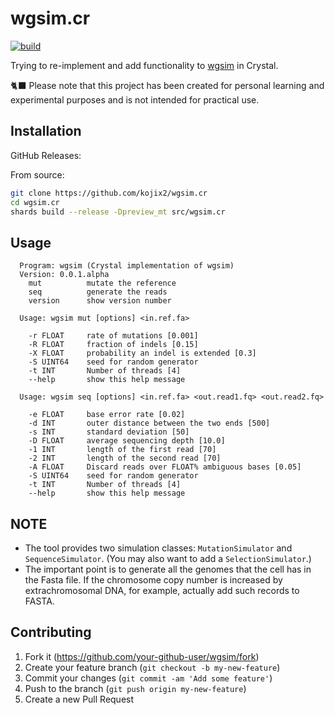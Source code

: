 # wgsim.cr

[![build](https://github.com/kojix2/wgsim.cr/actions/workflows/build.yml/badge.svg)](https://github.com/kojix2/wgsim.cr/actions/workflows/build.yml)

Trying to re-implement and add functionality to [wgsim](https://github.com/lh3/wgsim) in Crystal.

:black_cat: Please note that this project has been created for personal learning and experimental purposes and is not intended for practical use.

## Installation

GitHub Releases:

From source:

```sh
git clone https://github.com/kojix2/wgsim.cr
cd wgsim.cr
shards build --release -Dpreview_mt src/wgsim.cr
```

## Usage

```
  Program: wgsim (Crystal implementation of wgsim)
  Version: 0.0.1.alpha
    mut          mutate the reference
    seq          generate the reads
    version      show version number
```

```
  Usage: wgsim mut [options] <in.ref.fa>

    -r FLOAT     rate of mutations [0.001]
    -R FLOAT     fraction of indels [0.15]
    -X FLOAT     probability an indel is extended [0.3]
    -S UINT64    seed for random generator
    -t INT       Number of threads [4]
    --help       show this help message
```

```
  Usage: wgsim seq [options] <in.ref.fa> <out.read1.fq> <out.read2.fq>

    -e FLOAT     base error rate [0.02]
    -d INT       outer distance between the two ends [500]
    -s INT       standard deviation [50]
    -D FLOAT     average sequencing depth [10.0]
    -1 INT       length of the first read [70]
    -2 INT       length of the second read [70]
    -A FLOAT     Discard reads over FLOAT% ambiguous bases [0.05]
    -S UINT64    seed for random generator
    -t INT       Number of threads [4]
    --help       show this help message
```

## NOTE

- The tool provides two simulation classes: `MutationSimulator` and `SequenceSimulator`. (You may also want to add a `SelectionSimulator`.)
- The important point is to generate all the genomes that the cell has in the Fasta file. If the chromosome copy number is increased by extrachromosomal DNA, for example, actually add such records to FASTA.
  
## Contributing

1. Fork it (<https://github.com/your-github-user/wgsim/fork>)
2. Create your feature branch (`git checkout -b my-new-feature`)
3. Commit your changes (`git commit -am 'Add some feature'`)
4. Push to the branch (`git push origin my-new-feature`)
5. Create a new Pull Request
